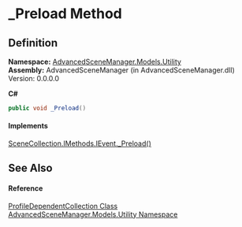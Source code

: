 # _Preload Method




## Definition
**Namespace:** <a href="N_AdvancedSceneManager_Models_Utility">AdvancedSceneManager.Models.Utility</a>  
**Assembly:** AdvancedSceneManager (in AdvancedSceneManager.dll) Version: 0.0.0.0

**C#**
``` C#
public void _Preload()
```



#### Implements
<a href="M_AdvancedSceneManager_Models_SceneCollection_IMethods_IEvent__Preload">SceneCollection.IMethods.IEvent._Preload()</a>  


## See Also


#### Reference
<a href="T_AdvancedSceneManager_Models_Utility_ProfileDependentCollection">ProfileDependentCollection Class</a>  
<a href="N_AdvancedSceneManager_Models_Utility">AdvancedSceneManager.Models.Utility Namespace</a>  
